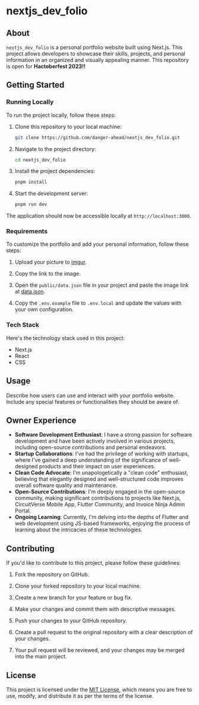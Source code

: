 # nextjs_dev_folio

## About

`nextjs_dev_folio` is a personal portfolio website built using Next.js. This project allows developers to showcase their skills, projects, and personal information in an organized and visually appealing manner. This repository is open for **Hactoberfest 2023!!**

## Getting Started

### Running Locally

To run the project locally, follow these steps:

1. Clone this repository to your local machine:

   ```bash
   git clone https://github.com/danger-ahead/nextjs_dev_folio.git
   ```

2. Navigate to the project directory:

   ```bash
   cd nextjs_dev_folio
   ```

3. Install the project dependencies:

   ```bash
   pnpm install
   ```

4. Start the development server:

   ```bash
   pnpm run dev
   ```

The application should now be accessible locally at `http://localhost:3000`.

### Requirements

To customize the portfolio and add your personal information, follow these steps:

1. Upload your picture to [imgur](https://imgur.com/).

2. Copy the link to the image.

3. Open the `public/data.json` file in your project and paste the image link at [data.json](https://github.com/danger-ahead/nextjs_dev_folio/blob/bcbe65c293f114242fcbb0585e397951b2f0dab6/public/data.json#L3).

4. Copy the `.env.example` file to `.env.local` and update the values with your own configuration. 

### Tech Stack

Here's the technology stack used in this project:

- Next.js
- React
- CSS

## Usage

Describe how users can use and interact with your portfolio website. Include any special features or functionalities they should be aware of.

## Owner Experience

- **Software Development Enthusiast**: I have a strong passion for software development and have been actively involved in various projects, including open-source contributions and personal endeavors.
- **Startup Collaborations**: I've had the privilege of working with startups, where I've gained a deep understanding of the significance of well-designed products and their impact on user experiences.
- **Clean Code Advocate**: I'm unapologetically a "clean code" enthusiast, believing that elegantly designed and well-structured code improves overall software quality and maintenance.
- **Open-Source Contributions**: I'm deeply engaged in the open-source community, making significant contributions to projects like Next.js, CircuitVerse Mobile App, Flutter Community, and Invoice Ninja Admin Portal.
- **Ongoing Learning**: Currently, I'm delving into the depths of Flutter and web development using JS-based frameworks, enjoying the process of learning about the intricacies of these technologies.

## Contributing

If you'd like to contribute to this project, please follow these guidelines:

1. Fork the repository on GitHub.

2. Clone your forked repository to your local machine.

3. Create a new branch for your feature or bug fix.

4. Make your changes and commit them with descriptive messages.

5. Push your changes to your GitHub repository.

6. Create a pull request to the original repository with a clear description of your changes.

7. Your pull request will be reviewed, and your changes may be merged into the main project.

## License

This project is licensed under the [MIT License](LICENSE), which means you are free to use, modify, and distribute it as per the terms of the license.
